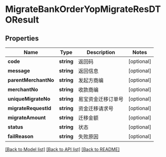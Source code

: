 # MigrateBankOrderYopMigrateResDTOResult

## Properties
Name | Type | Description | Notes
------------ | ------------- | ------------- | -------------
**code** | **string** | 返回码 | [optional] 
**message** | **string** | 返回信息 | [optional] 
**parentMerchantNo** | **string** | 发起方商编 | [optional] 
**merchantNo** | **string** | 收款商编 | [optional] 
**uniqueMigrateNo** | **string** | 易宝资金迁移订单号 | [optional] 
**migrateRequestId** | **string** | 资金迁移请求号 | [optional] 
**migrateAmount** | **string** | 迁移金额 | [optional] 
**status** | **string** | 状态 | [optional] 
**failReason** | **string** | 失败原因 | [optional] 

[[Back to Model list]](../README.md#documentation-for-models) [[Back to API list]](../README.md#documentation-for-api-endpoints) [[Back to README]](../README.md)


